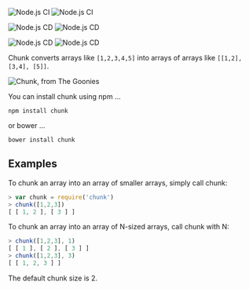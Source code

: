 ![Node.js CI](https://github.com/gordey4doronin/chunk/workflows/Node.js%20CI/badge.svg)
![Node.js CI](https://github.com/gordey4doronin/chunk/workflows/Node.js%20CI/badge.svg?branch=feature%2Fci)

![Node.js CD](https://github.com/gordey4doronin/chunk/workflows/Node.js%20CD/badge.svg)
![Node.js CD](https://github.com/gordey4doronin/chunk/workflows/Node.js%20CD/badge.svg?branch=feature%2Fci)

![Node.js CD](https://github.com/gordey4doronin/chunk/workflows/Node.js%20CD/badge.svg?event=release)
![Node.js CD](https://github.com/gordey4doronin/chunk/workflows/Node.js%20CD/badge.svg?branch=feature%2Fci&event=release)

Chunk converts arrays like `[1,2,3,4,5]` into arrays of arrays like `[[1,2], [3,4], [5]]`.

![Chunk, from The Goonies](http://i.imgur.com/T3WCUmu.jpg "Chunk, from The Goonies")

You can install chunk using npm ...

```
npm install chunk
```

or bower ...

```
bower install chunk
```

## Examples

To chunk an array into an array of smaller arrays, simply call chunk:

```javascript
> var chunk = require('chunk')
> chunk([1,2,3])
[ [ 1, 2 ], [ 3 ] ]

```

To chunk an array into an array of N-sized arrays, call chunk with N:

```javascript
> chunk([1,2,3], 1)
[ [ 1 ], [ 2 ], [ 3 ] ]
> chunk([1,2,3], 3)
[ [ 1, 2, 3 ] ]
``` 

The default chunk size is 2.